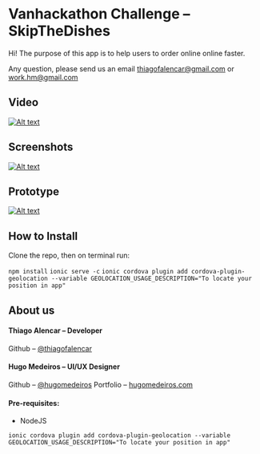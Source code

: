 # Vanhackathon Challenge – SkipTheDishes

Hi! The purpose of this app is to help users to order online online faster.

Any question, please send us an email thiagofalencar@gmail.com or work.hm@gmail.com

## Video
[![Alt text](https://img.youtube.com/vi/rjPQHme-CZk/0.jpg)](https://www.youtube.com/watch?v=rjPQHme-CZk)

## Screenshots
[![Alt text](https://github.com/PowerTeamVanHackathon/app/blob/master/screenshots/screenshots.png?raw=true)](https://github.com/PowerTeamVanHackathon/app/blob/master/screenshots/screenshots.png?raw=true)

## Prototype
[![Alt text](https://projects.invisionapp.com//share/PSEMDOY52#/)](https://projects.invisionapp.com//share/PSEMDOY52#/)


## How to Install
Clone the repo, then on terminal run:

`npm install`
`ionic serve -c`
`ionic cordova plugin add cordova-plugin-geolocation --variable GEOLOCATION_USAGE_DESCRIPTION="To locate your position in app" `


## About us

#### Thiago Alencar – Developer
Github – [@thiagofalencar](https://github.com/thiagofalencar)

#### Hugo Medeiros – UI/UX Designer
Github – [@hugomedeiros](https://github.com/hugomedeiros)
Portfolio – [hugomedeiros.com](http://hugomedeiros.com)


#### Pre-requisites:

- NodeJS

`ionic cordova plugin add cordova-plugin-geolocation --variable GEOLOCATION_USAGE_DESCRIPTION="To locate your position in app" `

